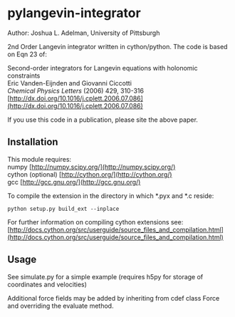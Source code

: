 pylangevin-integrator
======================

Author:   Joshua L. Adelman, University of Pittsburgh

2nd Order Langevin integrator written in cython/python. The code is based on Eqn 23 of:

Second-order integrators for Langevin equations with holonomic constraints  
Eric Vanden-Eijnden and Giovanni Ciccotti  
_Chemical Physics Letters_ (2006) 429, 310-316  
[http://dx.doi.org/10.1016/j.cplett.2006.07.086](http://dx.doi.org/10.1016/j.cplett.2006.07.086)  

If you use this code in a publication, please site the above paper.

Installation
---------------

This module requires:  
numpy [http://numpy.scipy.org/](http://numpy.scipy.org/)  
cython (optional) [http://cython.org/](http://cython.org/)  
gcc [http://gcc.gnu.org/](http://gcc.gnu.org/)  

To compile the extension in the directory in which *.pyx and *.c reside:  
    
    python setup.py build_ext --inplace

For further information on compiling cython extensions see:  
[http://docs.cython.org/src/userguide/source_files_and_compilation.html](http://docs.cython.org/src/userguide/source_files_and_compilation.html)


Usage
-------

See simulate.py for a simple example (requires h5py for storage of coordinates and velocities)

Additional force fields may be added by inheriting from cdef class Force and overriding the evaluate method.